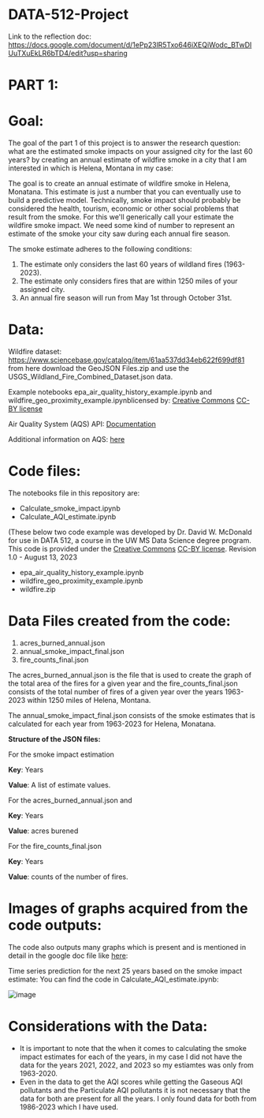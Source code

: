 # DATA-512-Project

Link to the reflection doc: https://docs.google.com/document/d/1ePp23lR5Txo646iXEQiWodc_BTwDIUuTXuEkLR6bTD4/edit?usp=sharing

# PART 1:

# Goal:

The goal of the part 1 of this project is to answer the research question: what are the estimated smoke impacts on your assigned city for the last 60 years? by creating an annual estimate of wildfire smoke in a city that I am interested in which is Helena, Montana in my case:

The goal is to create an annual estimate of wildfire smoke in Helena, Monatana. This estimate is just a number that you can eventually use to build a predictive model. Technically, smoke impact should probably be considered the health, tourism, economic or other social problems that result from the smoke. For this we'll generically call your estimate the wildfire smoke impact. We need some kind of number to represent an estimate of the smoke your city saw during each annual fire season.

The smoke estimate adheres to the following conditions:
1. The estimate only considers the last 60 years of wildland fires (1963-2023).
2. The estimate only considers fires that are within 1250 miles of your assigned city.
3. An annual fire season will run from May 1st through October 31st.

# Data:

Wildfire dataset: https://www.sciencebase.gov/catalog/item/61aa537dd34eb622f699df81 from here download the GeoJSON Files.zip and use the USGS_Wildland_Fire_Combined_Dataset.json data.

Example notebooks epa_air_quality_history_example.ipynb and wildfire_geo_proximity_example.ipynblicensed by: [Creative Commons](https://creativecommons.org) [CC-BY license](https://creativecommons.org/licenses/by/4.0/)

Air Quality System (AQS) API: [Documentation](https://aqs.epa.gov/aqsweb/documents/data_api.html)

Additional information on AQS: [here](https://www.epa.gov/outdoor-air-quality-data/frequent-questions-about-airdata)

# Code files:

The notebooks file in this repository are:

- Calculate_smoke_impact.ipynb
- Calculate_AQI_estimate.ipynb

(These below two code example was developed by Dr. David W. McDonald for use in DATA 512, a course in the UW MS Data Science degree program. This code is provided under the [Creative Commons](https://creativecommons.org) [CC-BY license](https://creativecommons.org/licenses/by/4.0/). Revision 1.0 - August 13, 2023
- epa_air_quality_history_example.ipynb
- wildfire_geo_proximity_example.ipynb
- wildfire.zip

# Data Files created from the code:

1) acres_burned_annual.json
2) annual_smoke_impact_final.json
3) fire_counts_final.json

The acres_burned_annual.json is the file that is used to create the graph of the total area of the fires for a given year and the fire_counts_final.json consists of the total number of fires of a given year over the years 1963-2023 within 1250 miles of Helena, Montana.

The annual_smoke_impact_final.json consists of the smoke estimates that is calculated for each year from 1963-2023 for Helena, Monatana.

**Structure of the JSON files:**

For the smoke impact estimation

**Key**: Years

**Value**: A list of estimate values.

For the acres_burned_annual.json and 

**Key**: Years

**Value**: acres burened

For the fire_counts_final.json

**Key**: Years

**Value**: counts of the number of fires.

# Images of graphs acquired from the code outputs:

The code also outputs many graphs which is present and is mentioned in detail in the google doc file like [here](https://docs.google.com/document/d/1ePp23lR5Txo646iXEQiWodc_BTwDIUuTXuEkLR6bTD4/edit?usp=sharing):

Time series prediction for the next 25 years based on the smoke impact estimate: You can find the code in Calculate_AQI_estimate.ipynb:

![image](https://github.com/rravipra/DATA-512-Project/assets/46725716/c716b018-4777-48c4-b148-1014559d7089)


# Considerations with the Data:

- It is important to note that the when it comes to calculating the smoke impact estimates for each of the years, in my case I did not have the data for the years 2021, 2022, and 2023 so my estiamtes was only from 1963-2020.
- Even in the data to get the AQI scores while getting the Gaseous AQI pollutants and the Particulate AQI pollutants it is not necessary that the data for both are present for all the years. I only found data for both from 1986-2023 which I have used.


